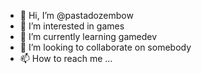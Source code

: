 - 👋 Hi, I’m @pastadozembow
- 👀 I’m interested in games
- 🌱 I’m currently learning gamedev
- 💞️ I’m looking to collaborate on somebody
- 📫 How to reach me ...

<!---
pastadozembow/pastadozembow is a ✨ special ✨ repository because its `README.md` (this file) appears on your GitHub profile.
You can click the Preview link to take a look at your changes.
--->
